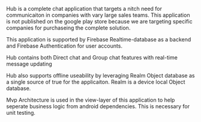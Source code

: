Hub is a complete chat application that targets a nitch need for communicaiton in companies with vary large sales teams. 
This application is not published on the google play store because we are targeting specific companies for purchaseing the complete solution. 

This application is supported by Firebase Realtime-database as a backend and Firebase Authentication for user accounts. 

Hub contains both Direct chat and Group chat features with real-time message updating

Hub also supports offline useability by leveraging Realm Object database as a single source of true for the applicaiton. Realm is a device local Object database. 

Mvp Architecture is used in the view-layer of this application to help seperate business logic from android dependencies. This is necessary for unit testing.  

